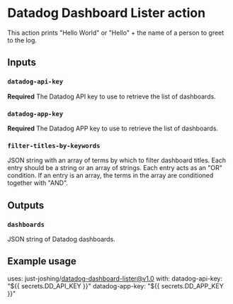 # Datadog Dashboard Lister action

This action prints "Hello World" or "Hello" + the name of a person to greet to the log.

## Inputs

### `datadog-api-key`
**Required** The Datadog API key to use to retrieve the list of dashboards.

### `datadog-app-key`

**Required** The Datadog APP key to use to retrieve the list of dashboards.

### `filter-titles-by-keywords`
JSON string with an array of terms by which to filter dashboard titles.
Each entry should be a string or an array of strings.
Each entry acts as an "OR" condition.
If an entry is an array, the terms in the array are conditioned together with "AND".

## Outputs

### `dashboards`

JSON string of Datadog dashboards.

## Example usage

uses: just-joshing/datadog-dashboard-lister@v1.0
with:
  datadog-api-key: "${{ secrets.DD_API_KEY }}"
  datadog-app-key: "${{ secrets.DD_APP_KEY }}"